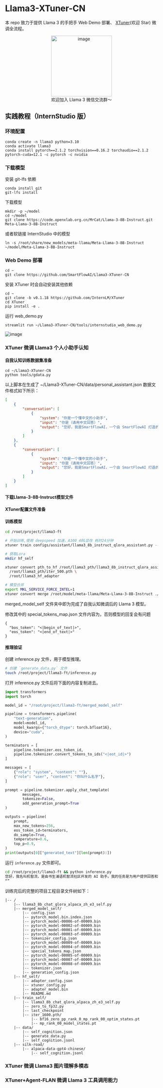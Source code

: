 # Llama3-XTuner-CN


本 repo 致力于提供 Llama 3 的手把手 Web Demo 部署、 [XTuner](https://github.com/InternLM/XTuner)(欢迎 Star) 微调全流程。


<div align="center">
  <img src="https://github.com/SmartFlowAI/X-Llama3/assets/25839884/b2a9d3f1-3463-44aa-af77-7e1caa541aed" alt="image" width="200" height="200">
</div>

<div align="center">
欢迎加入 Llama 3 微信交流群～
</div>

## 实践教程（InternStudio 版）

### 环境配置

```shell
conda create -n llama3 python=3.10
conda activate llama3
conda install pytorch==2.1.2 torchvision==0.16.2 torchaudio==2.1.2 pytorch-cuda=12.1 -c pytorch -c nvidia
```

### 下载模型


安装 git-lfs 依赖

```shell
conda install git
git-lfs install
```
下载模型
```shell
mkdir -p ~/model
cd ~/model
git clone https://code.openxlab.org.cn/MrCat/Llama-3-8B-Instruct.git Meta-Llama-3-8B-Instruct
```
或者软链接 InternStudio 中的模型

```shell
ln -s /root/share/new_models/meta-llama/Meta-Llama-3-8B-Instruct ~/model/Meta-Llama-3-8B-Instruct
```

### Web Demo 部署

```shell
cd ~
git clone https://github.com/SmartFlowAI/Llama3-XTuner-CN
```

安装 XTuner 时会自动安装其他依赖
```shell
cd ~
git clone -b v0.1.18 https://github.com/InternLM/XTuner
cd XTuner
pip install -e .
```

运行 web_demo.py

```shell
streamlit run ~/Llama3-XTuner-CN/tools/internstudio_web_demo.py
```

![image](https://github.com/SmartFlowAI/Llama3-XTuner-CN/assets/25839884/30ab70ea-9e60-4fed-a685-b3b3edbce7e6)




### XTuner 微调 Llama3 个人小助手认知


#### 自我认知训练数据集准备

```shell
cd ~/Llama3-XTuner-CN
python tools/gdata.py 
```
以上脚本在生成了 ~/Llama3-XTuner-CN/data/personal_assistant.json 数据文件格式如下所示：
```json
[
    {
        "conversation": [
            {
                "system": "你是一个懂中文的小助手",
                "input": "你是（请用中文回答）",
                "output": "您好，我是SmartFlowAI，一个由 SmartFlowAI 打造的人工智能助手，请问有什么可以帮助您的吗？"
            }
        ]
    },
    {
        "conversation": [
            {
                "system": "你是一个懂中文的小助手",
                "input": "你是（请用中文回答）",
                "output": "您好，我是SmartFlowAI，一个由 SmartFlowAI 打造的人工智能助手，请问有什么可以帮助您的吗？"
            }
        ]
    }
]
```

#### 下载Llama-3-8B-Instruct模型文件


#### XTuner配置文件准备


#### 训练模型


```Bash
cd /root/project/llama3-ft

# 开始训练,使用 deepspeed 加速，A100 40G显存 耗时24分钟
xtuner train configs/assistant/llama3_8b_instruct_qlora_assistant.py --work-dir /root/llama3_pth

# 获取Lora
mkdir hf_self

xtuner convert pth_to_hf /root/llama3_pth/llama3_8b_instruct_qlora_assistant.py \
  /root/llama3_pth/iter_500.pth \
  /root/llama3_hf_adapter

# 模型合并
export MKL_SERVICE_FORCE_INTEL=1
xtuner convert merge /root/model/meta-llama/Meta-Llama-3-8B-Instruct ./hf_self ./merged_model_self 
```
merged_model_self 文件夹中即为完成了自我认知微调后的 Llama 3 模型。

修改其中的 special_tokens_map.json 文件内容为，否则模型的回复会有问题
```
{
  "bos_token": "<|begin_of_text|>",
  "eos_token": "<|end_of_text|>"
}
```

#### 推理验证

创建 inference.py 文件，用于模型推理。
```bash
# 创建 `generate_data.py` 文件
touch /root/project/llama3-ft/inference.py
```
打开 inference.py 文件后将下面的内容复制进去。

```python
import transformers
import torch

model_id = "/root/project/llama3-ft/merged_model_self"

pipeline = transformers.pipeline(
    "text-generation",
    model=model_id,
    model_kwargs={"torch_dtype": torch.bfloat16},
    device="cuda",
)

terminators = [
    pipeline.tokenizer.eos_token_id,
    pipeline.tokenizer.convert_tokens_to_ids("<|eot_id|>")
]

messages = [
    {"role": "system", "content": ""},
    {"role": "user", "content": "你叫什么名字"},
]

prompt = pipeline.tokenizer.apply_chat_template(
        messages, 
        tokenize=False, 
        add_generation_prompt=True
)

outputs = pipeline(
    prompt,
    max_new_tokens=256,
    eos_token_id=terminators,
    do_sample=True,
    temperature=0.6,
    top_p=0.9,
)
print(outputs[0]["generated_text"][len(prompt):])
```
运行 `inference.py` 文件即可。

```bash
cd /root/project/llama3-ft && python inference.py
您好，我名叫机智流，是由书生浦语机智流社区开发的 AI 助手。我的任务是为用户提供回答和帮助。
“”
```
训练完后的完整的项目工程目录文件树如下：
```
|-- /
    |-- llama3_8b_chat_qlora_alpaca_zh_e3_self.py
    |-- merged_model_self/
        |-- config.json
        |-- pytorch_model.bin.index.json
        |-- pytorch_model-00006-of-00009.bin
        |-- pytorch_model-00002-of-00009.bin
        |-- pytorch_model-00001-of-00009.bin
        |-- pytorch_model-00003-of-00009.bin
        |-- tokenizer_config.json
        |-- pytorch_model-00009-of-00009.bin
        |-- pytorch_model-00004-of-00009.bin
        |-- special_tokens_map.json
        |-- pytorch_model-00005-of-00009.bin
        |-- pytorch_model-00007-of-00009.bin
        |-- pytorch_model-00008-of-00009.bin
        |-- tokenizer.json
        |-- generation_config.json
    |-- hf_self/
        |-- adapter_config.json
        |-- xtuner_config.py
        |-- adapter_model.bin
        |-- README.md
    |-- train_self/
        |-- llama3_8b_chat_qlora_alpaca_zh_e3_self.py
        |-- zero_to_fp32.py
        |-- last_checkpoint
        |-- iter_1600.pth/
            |-- bf16_zero_pp_rank_0_mp_rank_00_optim_states.pt
            |-- mp_rank_00_model_states.pt
    |-- data/
        |-- self_cognition.json
        |-- generate_data.py
        |-- self_cognition.jsonl
    |-- silk-road/
        |-- alpaca-data-gpt4-chinese/
            |-- self_cognition.jsonl
```


### XTuner 微调 Llama3 图片理解多模态


### XTuner+Agent-FLAN 微调 Llama 3 工具调用能力
